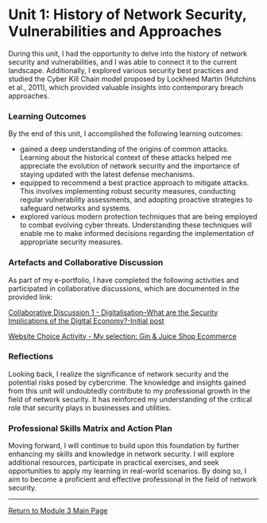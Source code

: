 # Unit 1: History of Network Security, Vulnerabilities and Approaches

During this unit, I had the opportunity to delve into the history of network security and vulnerabilities, and I was able to connect it to the current landscape. 
Additionally, I explored various security best practices and studied the Cyber Kill Chain model proposed by Lockheed Martin (Hutchins et al., 2011), which provided valuable insights into contemporary breach approaches.


### Learning Outcomes
By the end of this unit, I accomplished the following learning outcomes:
 - gained a deep understanding of the origins of common attacks. Learning about the historical context of these attacks helped me appreciate the evolution of network security and the importance of staying updated with the latest defense mechanisms.
 - equipped to recommend a best practice approach to mitigate attacks. This involves implementing robust security measures, conducting regular vulnerability assessments, and adopting proactive strategies to safeguard networks and systems.
 - explored various modern protection techniques that are being employed to combat evolving cyber threats. Understanding these techniques will enable me to make informed decisions regarding the implementation of appropriate security measures.


### Artefacts and Collaborative Discussion 
As part of my e-portfolio, I have completed the following activities and participated in collaborative discussions, which are documented in the provided link:

[Collaborative Discussion 1 - Digitalisation–What are the Security Implications of the Digital Economy?-Initial post](Module03_Discussion1_Initial.pdf)

[Website Choice Activity - My selection: Gin & Juice Shop Ecommerce](https://ginandjuice.shop/)


### Reflections
Looking back, I realize the significance of network security and the potential risks posed by cybercrime. 
The knowledge and insights gained from this unit will undoubtedly contribute to my professional growth in the field of network security. 
It has reinforced my understanding of the critical role that security plays in businesses and utilities.

### Professional Skills Matrix and Action Plan
Moving forward, I will continue to build upon this foundation by further enhancing my skills and knowledge in network security. 
I will explore additional resources, participate in practical exercises, and seek opportunities to apply my learning in real-world scenarios. 
By doing so, I aim to become a proficient and effective professional in the field of network security.

---

[Return to Module 3 Main Page](NS_main.md)
